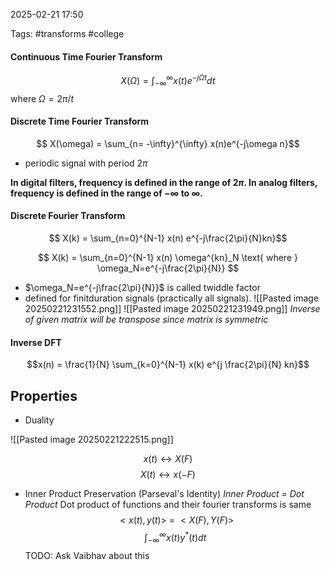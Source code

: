 2025-02-21 17:50


Tags: #transforms #college 

#### Continuous Time Fourier Transform
$$X(\Omega) = \int_{-\infty}^{\infty} x(t)e^{-j\Omega t}dt $$
where $\Omega = 2\pi/t$


#### Discrete Time Fourier Transform
$$ X(\omega) = \sum_{n= -\infty}^{\infty} x(n)e^{-j\omega n}$$
- periodic signal with period $2\pi$

__In digital filters, frequency is defined in the range of $2\pi$.
In analog filters, frequency is defined in the range of $-\infty$ to $\infty$.__
#### Discrete Fourier Transform
$$ X(k) = \sum_{n=0}^{N-1} x(n) e^{-j\frac{2\pi}{N}kn}$$

$$ X(k) = \sum_{n=0}^{N-1} x(n) \omega^{kn}_N \text{  where  }       \omega_N=e^{-j\frac{2\pi}{N}} $$
- $\omega_N=e^{-j\frac{2\pi}{N}}$ is called twiddle factor
- defined for finitduration signals (practically all signals).
![[Pasted image 20250221231552.png]]
![[Pasted image 20250221231949.png]]
 *Inverse of given matrix will be transpose since matrix is symmetric*

#### Inverse DFT
$$x(n) = \frac{1}{N} \sum_{k=0}^{N-1} x(k) e^{j \frac{2\pi}{N} kn}$$

## Properties


- Duality
 
![[Pasted image 20250221222515.png]]

$$x(t) \leftrightarrow X(F)$$
$$X(t) \leftrightarrow x(-F)$$

- Inner Product Preservation (Parseval's Identity)
	*Inner Product = Dot Product*
	Dot product of functions and their fourier transforms is same
$$<x(t), y(t)>\ =\ <X(F),Y(F)>$$
$$\int_{-\infty}^{\infty} x(t)y^*(t)dt$$ TODO: Ask Vaibhav about this
